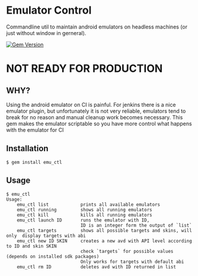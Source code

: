 # Emulator Control

Commandline util to maintain android emulators on headless machines (or just without window in gerneral).

[![Gem Version](https://badge.fury.io/rb/emu_ctl.svg)](http://badge.fury.io/rb/emu_ctl)

# NOT READY FOR PRODUCTION

## WHY?

Using the android emulator on CI is painful. For jenkins there is a nice emulator plugin, but unfortunately it is not very reliable, emulators tend to break for no reason and manual cleanup work becomes necessary. This gem makes the emulator scriptable so you have more control what happens with the emulator for CI

## Installation

    $ gem install emu_ctl

## Usage

    $ emu_ctl
    Usage: 
        emu_ctl list            prints all available emulators
        emu_ctl running         shows all running emulators
        emu_ctl kill            kills all running emulators
        emu_ctl launch ID       runs the emulator with ID,
                                ID is an integer form the output of `list`
        emu_ctl targets         shows all possible targets and skins, will only  display targets with abi
        emu_ctl new ID SKIN     creates a new avd with API level according to ID and skin SKIN
                                check `targets` for possible values (depends on installed sdk packages)
                                Only works for targets with default abi
        emu_ctl rm ID           deletes avd with ID returned in list